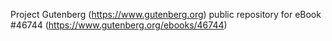 Project Gutenberg (https://www.gutenberg.org) public repository for
eBook #46744 (https://www.gutenberg.org/ebooks/46744)

